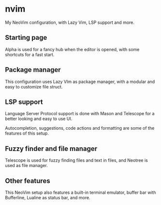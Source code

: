 # nvim
My NeoVim configuration, with Lazy Vim, LSP support and more.

## Starting page
Alpha is used for a fancy hub when the editor is opened, with some shortcuts for a fast start.

## Package manager
This configuration uses Lazy VIm as package manager, with a modular and easy to customize file struct.

## LSP support
Language Server Protocol support is done with Mason and Telescope for a better looking and easy to use UI.

Autocompletion, suggestions, code actions and formatting are some of the features of this setup.

## Fuzzy finder and file manager
Telescope is used for fuzzy finding files and text in files, and Neotree is used as file manager.

## Other features
This NeoVim setup also features a built-in terminal emulator, buffer bar with Bufferline, Lualine as status bar, and more.

